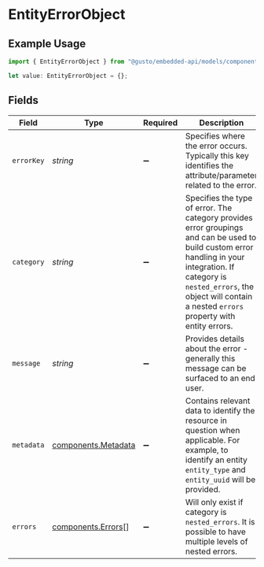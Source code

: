 # EntityErrorObject

## Example Usage

```typescript
import { EntityErrorObject } from "@gusto/embedded-api/models/components";

let value: EntityErrorObject = {};
```

## Fields

| Field                                                                                                                                                                                                                                         | Type                                                                                                                                                                                                                                          | Required                                                                                                                                                                                                                                      | Description                                                                                                                                                                                                                                   |
| --------------------------------------------------------------------------------------------------------------------------------------------------------------------------------------------------------------------------------------------- | --------------------------------------------------------------------------------------------------------------------------------------------------------------------------------------------------------------------------------------------- | --------------------------------------------------------------------------------------------------------------------------------------------------------------------------------------------------------------------------------------------- | --------------------------------------------------------------------------------------------------------------------------------------------------------------------------------------------------------------------------------------------- |
| `errorKey`                                                                                                                                                                                                                                    | *string*                                                                                                                                                                                                                                      | :heavy_minus_sign:                                                                                                                                                                                                                            | Specifies where the error occurs. Typically this key identifies the attribute/parameter related to the error.                                                                                                                                 |
| `category`                                                                                                                                                                                                                                    | *string*                                                                                                                                                                                                                                      | :heavy_minus_sign:                                                                                                                                                                                                                            | Specifies the type of error. The category provides error groupings and can be used to build custom error handling in your integration. If category is `nested_errors`, the object will contain a nested `errors` property with entity errors. |
| `message`                                                                                                                                                                                                                                     | *string*                                                                                                                                                                                                                                      | :heavy_minus_sign:                                                                                                                                                                                                                            | Provides details about the error - generally this message can be surfaced to an end user.                                                                                                                                                     |
| `metadata`                                                                                                                                                                                                                                    | [components.Metadata](../../models/components/metadata.md)                                                                                                                                                                                    | :heavy_minus_sign:                                                                                                                                                                                                                            | Contains relevant data to identify the resource in question when applicable. For example, to identify an entity `entity_type` and `entity_uuid` will be provided.                                                                             |
| `errors`                                                                                                                                                                                                                                      | [components.Errors](../../models/components/errors.md)[]                                                                                                                                                                                      | :heavy_minus_sign:                                                                                                                                                                                                                            | Will only exist if category is `nested_errors`. It is possible to have multiple levels of nested errors.                                                                                                                                      |